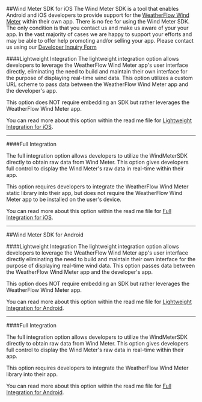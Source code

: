 ##Wind Meter SDK for iOS
The Wind Meter SDK is a tool that enables Android and iOS developers to provide support for the [WeatherFlow Wind Meter] within their own app. There is no fee for using the Wind Meter SDK. The only condition is that you contact us and make us aware of your your app. In the vast majority of cases we are happy to support your efforts and may be able to offer help promoting and/or selling your app. Please contact us using our [Developer Inquiry Form] 

####Lightweight Integration
The lightweight integration option allows developers to leverage the WeatherFlow Wind Meter app's user interface directly, eliminating the need to build and maintain their own interface for the purpose of displaying real-time wind data.  This option utilizes a custom URL scheme to pass data between the WeatherFlow Wind Meter app and the developer's app.

This option does NOT require embedding an SDK but rather leverages the WeatherFlow Wind Meter app.

You can read more about this option within the read me file for [Lightweight Integration for iOS].

---
####Full Integration

The full integration option allows developers to utilize the WindMeterSDK directly to obtain raw data from Wind Meter.  This option gives developers full control to display the Wind Meter's raw data in real-time within their app.  

This option requires developers to integrate the WeatherFlow Wind Meter static library into their app, but does not require the WeatherFlow Wind Meter app to be installed on the user's device.

You can read more about this option within the read me file for [Full Integration for iOS].

---

##Wind Meter SDK for Android

####Lightweight Integration
The lightweight integration option allows developers to leverage the WeatherFlow Wind Meter app's user interface directly eliminating the need to build and maintain their own interface for the purpose of displaying real-time wind data.  This option passes data between the WeatherFlow Wind Meter app and the developer's app.

This option does NOT require embedding an SDK but rather leverages the WeatherFlow Wind Meter app.

You can read more about this option within the read me file for [Lightweight Integration for Android].

---
####Full Integration

The full integration option allows developers to utilize the WindMeterSDK directly to obtain raw data from Wind Meter.  This option gives developers full control to display the Wind Meter's raw data in real-time within their app.  

This option requires developers to integrate the WeatherFlow Wind Meter library into their app.

You can read more about this option within the read me file for [Full Integration for Android].

[Lightweight Integration for iOS]:https://github.com/WeatherFlow/WindMeterSDK/tree/master/iOS/Lightweight%20Integration%20Example
[Full Integration for iOS]:https://github.com/WeatherFlow/WindMeterSDK/tree/master/iOS/Full%20Integration%20Example
[Lightweight Integration for Android]:https://github.com/WeatherFlow/WindMeterSDK/tree/master/Android/Lightweight%20Integration%20Example
[Full Integration for Android]:https://github.com/WeatherFlow/WindMeterSDK/tree/master/Android/Full%20Integration%20Example
[WeatherFlow Wind Meter]:http://www.weatherflow.com/windmeter/
[Developer Inquiry Form]:http://help.weatherflow.com/anonymous_requests/new?ticket[subject]=Wind+Meter+-+Developer+Inquiry
